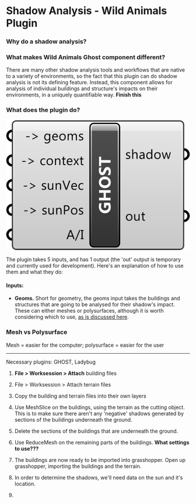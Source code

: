 # Shadow Analysis - Wild Animals Plugin

### Why do a shadow analysis?

### What makes Wild Animals Ghost component different?

There are many other shadow analysis tools and workflows that are native to a variety of environments, so the fact that this plugin can do shadow analysis is not its defining feature. Instead, this component allows for analysis of individual buildings and structure's impacts on their environments, in a uniquely quantifiable way. **Finish this**


### What does the plugin do?

![Missing Image](images/GhostComponent.png)

The plugin takes 5 inputs, and has 1 output (the 'out' output is temporary and currently used for development). Here's an explanation of how to use them and what they do:

#### Inputs:

 - **Geoms.**
   Short for geometry, the geoms input takes the buildings and structures that are going to be analysed for their shadow's impact. These can either meshes or polysurfaces, although it is worth considering which to use, [as is discussed here](#meshpoly).



### <a name="meshpoly">Mesh vs Polysurface</a>

Mesh = easier for the computer; polysurface = easier for the user

------

Necessary plugins: GHOST, Ladybug

1. **File > Worksession > Attach** building files

2. File > Worksession > Attach terrain files

3. Copy the building and terrain files into their own layers

4. Use MeshSlice on the buildings, using the terrain as the cutting object. This is to make sure there aren't any 'negative' shadows generated by sections of the buildings underneath the ground.

5. Delete the sections of the buildings that are underneath the ground.

6. Use ReduceMesh on the remaining parts of the buildings. **What settings to use???**

7. The buildings are now ready to be imported into grasshopper. Open up grasshopper, importing the buildings and the terrain.

8. In order to determine the shadows, we'll need data on the sun and it's location.

9. 

